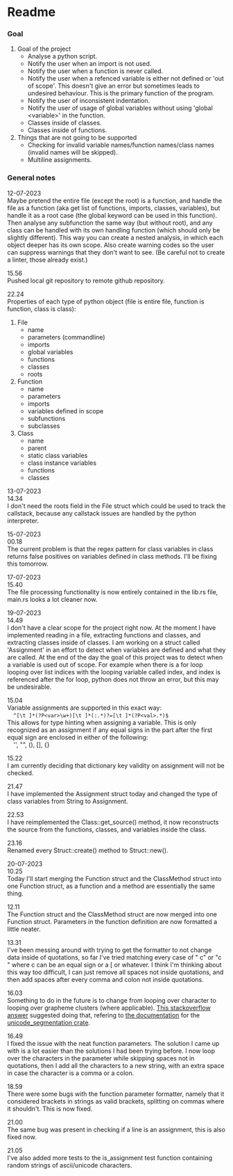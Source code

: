 # Readme

### Goal
1. Goal of the project
    - Analyse a python script.
    - Notify the user when an import is not used.
    - Notify the user when a function is never called.
    - Notify the user when a refenced variable is either not defined or 'out of scope'. This doesn't give an error but sometimes leads to undesired behaviour. This is the primary function of the program.
    - Notify the user of inconsistent indentation.
    - Notify the user of usage of global variables without using 'global <variable\>' in the function.
    - Classes inside of classes.
    - Classes inside of functions.
2. Things that are not going to be supported
    - Checking for invalid variable names/function names/class names (invalid names will be skipped).
    - Multiline assignments.

### General notes

12-07-2023<br />
Maybe pretend the entire file (except the root) is a function, and handle the file as a function (aka get list of functions, imports, classes, variables), but handle it as a root case (the global keyword can be used in this function). Then analyse any subfunction the same way (but without root), and any class can be handled with its own handling function (which should only be slightly different). This way you can create a nested analysis, in which each object deeper has its own scope.
Also create warning codes so the user can suppress warnings that they don't want to see. (Be careful not to create a linter, those already exist.)<br />

15.56<br />
Pushed local git repository to remote github repository.

22.24<br />
Properties of each type of python object (file is entire file, function is function, class is class):

1. File
    - name
    - parameters (commandline)
    - imports
    - global variables
    - functions
    - classes
    - roots
2. Function
    - name
    - parameters
    - imports
    - variables defined in scope
    - subfunctions
    - subclasses
3. Class
    - name
    - parent
    - static class variables
    - class instance variables
    - functions
    - classes

13-07-2023<br />
14.34<br />
I don't need the roots field in the File struct which could be used to track the callstack, because any callstack issues are handled by the python interpreter.

15-07-2023<br />
00.18<br />
The current problem is that the regex pattern for class variables in class returns false positives on variables defined in class methods. I'll be fixing this tomorrow.

17-07-2023<br />
15.40<br />
The file processing functionality is now entirely contained in the lib.rs file, main.rs looks a lot cleaner now.

19-07-2023<br />
14.49<br />
I don't have a clear scope for the project right now. At the moment I have implemented reading in a file, extracting functions and classes, and extracting classes inside of classes. I am working on a struct called 'Assignment' in an effort to detect when variables are defined and what they are called. At the end of the day the goal of this project was to detect when a variable is used out of scope. For example when there is a for loop looping over list indices with the looping variable called index, and index is referenced after the for loop, python does not throw an error, but this may be undesirable.

15.04<br />
Variable assignments are supported in this exact way:<br />
&emsp;```^[\t ]*(?P<var>\w+)[\t ]*(:.*)?=[\t ]*(?P<val>.*)$```<br />
This allows for type hinting when assigning a variable. This is only recognized as an assignment if any equal signs in the part after the first equal sign are enclosed in either of the following:<br />
&emsp;'', "", (), [], {}

15.22<br />
I am currently deciding that dictionary key validity on assignment will not be checked.

21.47<br />
I have implemented the Assignment struct today and changed the type of class variables from String to Assignment.

22.53<br />
I have reimplemented the Class::get_source() method, it now reconstructs the source from the functions, classes, and variables inside the class.

23.16<br />
Renamed every Struct::create() method to Struct::new().

20-07-2023<br />
10.25<br />
Today I'll start merging the Function struct and the ClassMethod struct into one Function struct, as a function and a method are essentially the same thing.

12.11<br />
The Function struct and the ClassMethod struct are now merged into one Function struct. Parameters in the function definition are now formatted a little neater.

13.31<br />
I've been messing around with trying to get the formatter to not change data inside of quotations, so far I've tried matching every case of " c" or "c " where c can be an equal sign or a \[ or whatever. I think I'm thinking about this way too difficult, I can just remove all spaces not inside quotations, and then add spaces after every comma and colon not inside quotations.

16.03<br />
Something to do in the future is to change from looping over character to looping over grapheme clusters (where applicable). [This stackoverflow answer](https://stackoverflow.com/a/58770681) suggested doing that, refering to [the documentation](https://unicode-rs.github.io/unicode-segmentation/unicode_segmentation/trait.UnicodeSegmentation.html#tymethod.graphemes) for the [unicode_segmentation crate](https://unicode-rs.github.io/unicode-segmentation/unicode_segmentation/index.html).

16.49<br />
I fixed the issue with the neat function parameters. The solution I came up with is a lot easier than the solutions I had been trying before. I now loop over the characters in the parameter while skipping spaces not in quotations, then I add all the characters to a new string, with an extra space in case the character is a comma or a colon.

18.59<br />
There were some bugs with the function parameter formatter, namely that it considered brackets in strings as valid brackets, splitting on commas where it shouldn't. This is now fixed.

21.00<br />
The same bug was present in checking if a line is an assignment, this is also fixed now.

21.05<br />
I've also added more tests to the is_assignment test function containing random strings of ascii/unicode characters.
